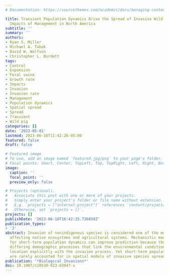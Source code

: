 ```yaml
---
# Documentation: https://sourcethemes.com/academic/docs/managing-content/

title: Transient Population Dynamics Drive the Spread of Invasive Wild Pigs and Reveal
  Impacts of Management in North America
subtitle: ''
summary: ''
authors:
- Ryan S. Miller
- Michael A. Tabak
- David W. Wolfson
- Christopher L. Burdett
tags:
- Control
- Expansion
- Feral swine
- Growth rate
- Impacts
- Invasion
- Invasion rate
- Management
- Population dynamics
- Spatial spread
- Spread
- Transient
- Wild pig
categories: []
date: '2023-05-01'
lastmod: 2023-06-16T11:42:26-05:00
featured: false
draft: false

# Featured image
# To use, add an image named `featured.jpg/png` to your page's folder.
# Focal points: Smart, Center, TopLeft, Top, TopRight, Left, Right, BottomLeft, Bottom, BottomRight.
image:
  caption: ''
  focal_point: ''
  preview_only: false

# Projects (optional).
#   Associate this post with one or more of your projects.
#   Simply enter your project's folder or file name without extension.
#   E.g. `projects = ["internal-project"]` references `content/project/deep-learning/index.md`.
#   Otherwise, set `projects = []`.
projects: []
publishDate: '2023-06-16T16:42:25.736658Z'
publication_types:
- '2'
abstract: Invasion of nonindigenous species is considered one of the most urgent problems
  affecting native ecosystems and agricultural systems. Mechanistic models that account
  for short-term population dynamics can improve prediction because they incorporate
  differing demographic processes that link the environmental conditions of a spatial
  location explicitly with the invasion process. Yet short-term population dynamics
  are rarely accounted for in spatial models of invasive species spread.
publication: '*Biological Invasions*'
doi: 10.1007/s10530-023-03047-x
---
```

